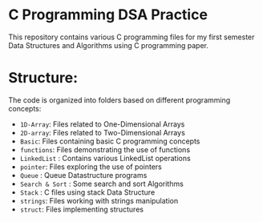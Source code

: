 # C Programming DSA Practice
This repository contains various C programming files for my first semester Data Structures and Algorithms using C programming paper.

# Structure:

The code is organized into folders based on different programming concepts:

- `1D-Array`: Files related to One-Dimensional Arrays
- `2D-array`: Files related to Two-Dimensional Arrays
- `Basic`: Files containing basic C programming concepts
- `functions`: Files demonstrating the use of functions
- `LinkedList` : Contains various LinkedList operations
- `pointer`: Files exploring the use of pointers
- `Queue` : Queue Datastructure programs
- `Search & Sort` : Some search and sort Algorithms
- `Stack` : C files using stack Data Structure
- `strings`: Files working with strings manipulation
- `struct`: Files implementing structures

